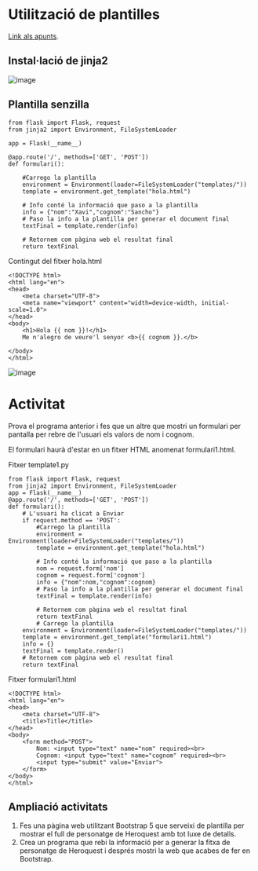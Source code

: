 # Utilització de plantilles

[Link als apunts](https://dungeonofbits.com/utilizar-templates-con-python-y-jinja2.html).

## Instal·lació de jinja2

![image](https://github.com/user-attachments/assets/5db9141a-b921-40c0-9c77-acee410a97b3)

## Plantilla senzilla

```
from flask import Flask, request
from jinja2 import Environment, FileSystemLoader

app = Flask(__name__)

@app.route('/', methods=['GET', 'POST'])
def formulari():

    #Carrego la plantilla
    environment = Environment(loader=FileSystemLoader("templates/"))
    template = environment.get_template("hola.html")

    # Info conté la informació que paso a la plantilla
    info = {"nom":"Xavi","cognom":"Sancho"}
    # Paso la info a la plantilla per generar el document final
    textFinal = template.render(info)

    # Retornem com pàgina web el resultat final
    return textFinal
```

Contingut del fitxer hola.html

```
<!DOCTYPE html>
<html lang="en">
<head>
    <meta charset="UTF-8">
    <meta name="viewport" content="width=device-width, initial-scale=1.0">
</head>
<body>
    <h1>Hola {{ nom }}!</h1>
    Me n'alegro de veure'l senyor <b>{{ cognom }}.</b>
    
</body>
</html>
```

![image](https://github.com/user-attachments/assets/fe54bd70-04a2-4294-9acd-3bd80014c53e)

# Activitat

Prova el programa anterior i fes que un altre que mostri un formulari per pantalla per rebre de l'usuari els valors de nom i cognom.

El formulari haurà d'estar en un fitxer HTML anomenat formulari1.html.

Fitxer template1.py

```
from flask import Flask, request
from jinja2 import Environment, FileSystemLoader
app = Flask(__name__)
@app.route('/', methods=['GET', 'POST'])
def formulari():
    # L'usuari ha clicat a Enviar
    if request.method == 'POST':
        #Carrego la plantilla
        environment = Environment(loader=FileSystemLoader("templates/"))
        template = environment.get_template("hola.html")

        # Info conté la informació que paso a la plantilla
        nom = request.form['nom']
        cognom = request.form['cognom']
        info = {"nom":nom,"cognom":cognom}
        # Paso la info a la plantilla per generar el document final
        textFinal = template.render(info)

        # Retornem com pàgina web el resultat final
        return textFinal
        # Carrego la plantilla
    environment = Environment(loader=FileSystemLoader("templates/"))
    template = environment.get_template("formulari1.html")
    info = {}
    textFinal = template.render()
    # Retornem com pàgina web el resultat final
    return textFinal
```

Fitxer formulari1.html

```
<!DOCTYPE html>
<html lang="en">
<head>
    <meta charset="UTF-8">
    <title>Title</title>
</head>
<body>
    <form method="POST">
        Nom: <input type="text" name="nom" required><br>
        Cognom: <input type="text" name="cognom" required><br>
        <input type="submit" value="Enviar">
    </form>
</body>
</html>
```

## Ampliació activitats

1. Fes una pàgina web utilitzant Bootstrap 5 que serveixi de plantilla per mostrar el full de personatge de Heroquest amb tot luxe de detalls.
2. Crea un programa que rebi la informació per a generar la fitxa de personatge de Heroquest i després mostri la web que acabes de fer en Bootstrap.
 
